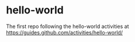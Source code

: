 # hello-world
The first repo following the hello-world activities at https://guides.github.com/activities/hello-world/
